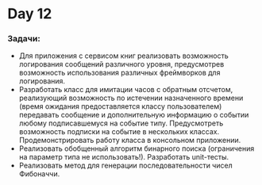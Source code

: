 # Day 12

### Задачи:

- Для приложения с сервисом книг реализовать возможность логирования
сообщений различного уровня, предусмотрев возможность использования
различных фреймворков для логирования.
- Разработать класс для имитации часов с обратным отсчетом, реализующий
возможность по истечении назначенного времени (время ожидания
предоставляется классу пользователем) передавать сообщение и
дополнительную информацию о событии любому подписавшемуся на событие
типу. Предусмотреть возможность подписки на событие в нескольких классах.
Продемонстрировать работу класса в консольном приложении.
- Реализовать обобщенный алгоритм бинарного поиска (ограничения на
параметр типа не использовать!). Разработать unit-тесты.
- Реализовать метод для генерации последовательности чисел Фибоначчи.
